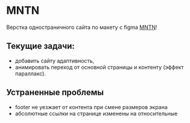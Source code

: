 # MNTN
Верстка одностраничного сайта по макету с figma [MNTN](https://www.figma.com/file/RObpoLwOvIcY3WSC3A691n/MNTN---Landing-Page-(Community) "ссылка на макет")!

## Текущие задачи:
- добавить сайту адаптивность,
- анимировать переход от основной страницы и контенту (эффект параллакс).

## Устраненные проблемы
- footer не уезжает от контента при смене размеров экрана
- абсолютные ссылки на странице изменены на относительные